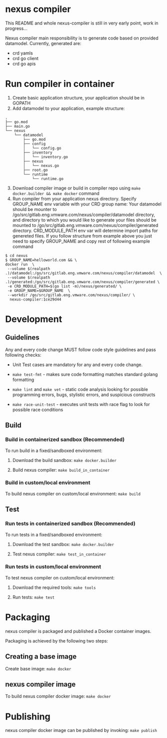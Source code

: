 # nexus compiler

This README and whole nexus-compiler is still in very early point, work in progress...

Nexus compiler main responsibility is to generate code based on provided datamodel. Currently, generated are:
- crd yamls
- crd go client
- crd go apis

# Run compiler in container
1. Create basic application structure, your application should be in GOPATH
2. Add datamodel to your application, example structure:
```
.
├── go.mod
├── main.go
└── nexus
    └── datamodel
        ├── go.mod
        ├── config
        │   └── config.go
        ├── inventory
        │   └── inventory.go
        ├── nexus
        │   └── nexus.go
        ├── root.go
        └── runtime
            └── runtime.go
```
3. Download compiler image or build in compiler repo using `make docker.builder && make docker` command
4. Run compiler from your application nexus directory. Specify GROUP_NAME env variable with your CRD group name:
Your datamodel should be mounter to /go/src/gitlab.eng.vmware.com/nexus/compiler/datamodel directory, and directory to
which you would like to generate your files should be mounted to /go/src/gitlab.eng.vmware.com/nexus/compiler/generated
directory. CRD_MODULE_PATH env var will determine import paths for genereted files.
If you follow structure from example above you just need to specify GROUP_NAME and copy rest of following example
command
```
$ cd nexus
$ GROUP_NAME=helloworld.com && \
docker run  \
 --volume $(realpath .)/datamodel:/go/src/gitlab.eng.vmware.com/nexus/compiler/datamodel  \
 --volume $(realpath .)/generated:/go/src/gitlab.eng.vmware.com/nexus/compiler/generated \
 -e CRD_MODULE_PATH=$(go list -m)/nexus/generated/ \
 -e GROUP_NAME=$GROUP_NAME  \
 --workdir /go/src/gitlab.eng.vmware.com/nexus/compiler/ \
  nexus-compiler:1ce29d44
```


# Development
## Guidelines

Any and every code change MUST follow code style guidelines and pass following checks:

- Unit Test cases are mandatory for any and every code change.

- `make test-fmt` - makes sure code formatting matches standard golang formatting

- `make lint` and `make vet` - static code analysis looking for possible programming errors, bugs, stylistic errors, and suspicious constructs

- `make race-unit-test` - executes unit tests with race flag to look for possible race conditions

## Build
### Build in containerized sandbox (Recommended)

To run build in a fixed/sandboxed environment:

1. Download the build sandbox: `make docker.builder`

2. Build nexus compiler: `make build_in_container`

### Build in custom/local environment

To build nexus compiler on custom/local environment: `make build`

## Test
### Run tests in containerized sandbox (Recommended)

To run tests in a fixed/sandboxed environment:

1. Download the test sandbox: `make docker.builder`

2. Test nexus compiler: `make test_in_container`

### Run tests in custom/local environment

To test nexus compiler on custom/local environment:

1. Download the required tools: `make tools`

2. Run tests: `make test`

# Packaging

nexus compiler is packaged and published a Docker container images.

Packaging is achieved by the following two steps:
## Creating a base image

Create base image: `make docker`


## nexus compiler image

To build nexus compiler docker image: `make docker`

# Publishing

nexus compiler docker image can be published by invoking: `make publish`
